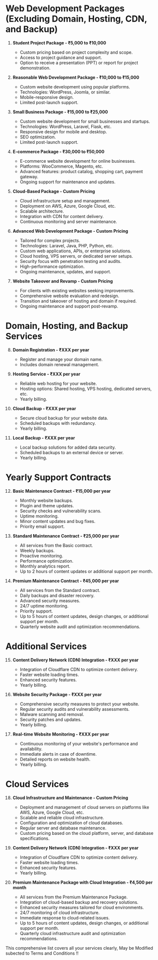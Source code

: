 
# Web Development Packages (Excluding Domain, Hosting, CDN, and Backup)

1. **Student Project Package - ₹5,000 to ₹10,000**
   - Custom pricing based on project complexity and scope.
   - Access to project guidance and support.
   - Option to receive a presentation (PPT) or report for project demonstration.

2. **Reasonable Web Development Package - ₹10,000 to ₹15,000**
   - Custom website development using popular platforms.
   - Technologies: WordPress, Joomla, or similar.
   - Mobile-responsive design.
   - Limited post-launch support.

3. **Small Business Package - ₹15,000 to ₹25,000**
   - Custom website development for small businesses and startups.
   - Technologies: WordPress, Laravel, Flask, etc.
   - Responsive design for mobile and desktop.
   - SEO optimization.
   - Limited post-launch support.

4. **E-commerce Package - ₹30,000 to ₹50,000**
   - E-commerce website development for online businesses.
   - Platforms: WooCommerce, Magento, etc.
   - Advanced features: product catalog, shopping cart, payment gateway.
   - Ongoing support for maintenance and updates.

5. **Cloud-Based Package - Custom Pricing**
   - Cloud infrastructure setup and management.
   - Deployment on AWS, Azure, Google Cloud, etc.
   - Scalable architecture.
   - Integration with CDN for content delivery.
   - Continuous monitoring and server maintenance.

6. **Advanced Web Development Package - Custom Pricing**
   - Tailored for complex projects.
   - Technologies: Laravel, Java, PHP, Python, etc.
   - Custom web applications, APIs, or enterprise solutions.
   - Cloud hosting, VPS servers, or dedicated server setups.
   - Security focus with penetration testing and audits.
   - High-performance optimization.
   - Ongoing maintenance, updates, and support.

7. **Website Takeover and Revamp - Custom Pricing**
   - For clients with existing websites seeking improvements.
   - Comprehensive website evaluation and redesign.
   - Transition and takeover of hosting and domain if required.
   - Ongoing maintenance and support post-revamp.

# Domain, Hosting, and Backup Services

8. **Domain Registration - ₹XXX per year**
   - Register and manage your domain name.
   - Includes domain renewal management.

9. **Hosting Service - ₹XXX per year**
   - Reliable web hosting for your website.
   - Hosting options: Shared hosting, VPS hosting, dedicated servers, etc.
   - Yearly billing.

10. **Cloud Backup - ₹XXX per year**
    - Secure cloud backup for your website data.
    - Scheduled backups with redundancy.
    - Yearly billing.

11. **Local Backup - ₹XXX per year**
    - Local backup solutions for added data security.
    - Scheduled backups to an external device or server.
    - Yearly billing.

# Yearly Support Contracts

12. **Basic Maintenance Contract - ₹15,000 per year**
    - Monthly website backups.
    - Plugin and theme updates.
    - Security checks and vulnerability scans.
    - Uptime monitoring.
    - Minor content updates and bug fixes.
    - Priority email support.

13. **Standard Maintenance Contract - ₹25,000 per year**
    - All services from the Basic contract.
    - Weekly backups.
    - Proactive monitoring.
    - Performance optimization.
    - Monthly analytics report.
    - Up to 2 hours of content updates or additional support per month.

14. **Premium Maintenance Contract - ₹45,000 per year**
    - All services from the Standard contract.
    - Daily backups and disaster recovery.
    - Advanced security measures.
    - 24/7 uptime monitoring.
    - Priority support.
    - Up to 5 hours of content updates, design changes, or additional support per month.
    - Quarterly website audit and optimization recommendations.

# Additional Services

15. **Content Delivery Network (CDN) Integration - ₹XXX per year**
    - Integration of Cloudflare CDN to optimize content delivery.
    - Faster website loading times.
    - Enhanced security features.
    - Yearly billing.

16. **Website Security Package - ₹XXX per year**
    - Comprehensive security measures to protect your website.
    - Regular security audits and vulnerability assessments.
    - Malware scanning and removal.
    - Security patches and updates.
    - Yearly billing.

17. **Real-time Website Monitoring - ₹XXX per year**
    - Continuous monitoring of your website's performance and availability.
    - Immediate alerts in case of downtime.
    - Detailed reports on website health.
    - Yearly billing.

# Cloud Services

18. **Cloud Infrastructure and Maintenance - Custom Pricing**
    - Deployment and management of cloud servers on platforms like AWS, Azure, Google Cloud, etc.
    - Scalable and reliable cloud infrastructure.
    - Configuration and optimization of cloud databases.
    - Regular server and database maintenance.
    - Custom pricing based on the cloud platform, server, and database specifications.

19. **Content Delivery Network (CDN) Integration - ₹XXX per year**
    - Integration of Cloudflare CDN to optimize content delivery.
    - Faster website loading times.
    - Enhanced security features.
    - Yearly billing.

20. **Premium Maintenance Package with Cloud Integration - ₹4,500 per month**
    - All services from the Premium Maintenance Package.
    - Integration of cloud-based backup and recovery solutions.
    - Enhanced security measures tailored for cloud environments.
    - 24/7 monitoring of cloud infrastructure.
    - Immediate response to cloud-related issues.
    - Up to 5 hours of content updates, design changes, or additional support per month.
    - Quarterly cloud infrastructure audit and optimization recommendations.

This comprehensive list covers all your services clearly, May be Modified subected to Terms and Conditions !!

###
